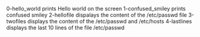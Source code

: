 0-hello_world prints Hello world on the screen
1-confused_smiley prints confused smiley
2-hellofile dispalays the content of the /etc/passwd file
3-twofiles displays the content of the /etc/passwd and /etc/hosts
4-lastlines displays the last 10 lines of the file /etc/passwd
